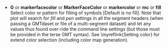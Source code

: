 - **G** or **markerfacecolor** or **MarkerFaceColor** or **markercolor** or **mc** or **fill**\
   Select color or pattern for filling of symbols [Default is no fill]. Note that plot will search for *fill*
   and *pen* settings in all the segment headers (when passing a GMTdaset or file of a multi-segment dataset)
   and let any values thus found over-ride the command line settings (but those must be provided in the terse GMT
   syntax). See \myreflink{Setting color} for extend color selection (including color map generation).